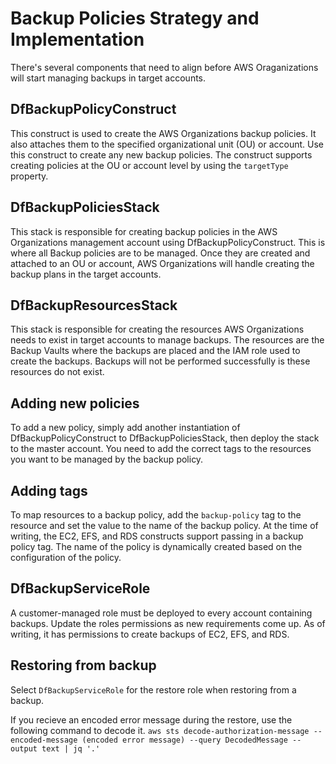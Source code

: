# Backup Policies Strategy and Implementation

There's several components that need to align before AWS Oraganizations will start managing backups in target accounts.

## DfBackupPolicyConstruct

This construct is used to create the AWS Organizations backup policies. It also attaches them to the specified organizational unit (OU) or account. Use this construct to create any new backup policies. The construct supports creating policies at the OU or account level by using the `targetType` property.

## DfBackupPoliciesStack

This stack is responsible for creating backup policies in the AWS Organizations management account using DfBackupPolicyConstruct. This is where all Backup policies are to be managed. Once they are created and attached to an OU or account, AWS Organizations will handle creating the backup plans in the target accounts.

## DfBackupResourcesStack

This stack is responsible for creating the resources AWS Organizations needs to exist in target accounts to manage backups. The resources are the Backup Vaults where the backups are placed and the IAM role used to create the backups. Backups will not be performed successfully is these resources do not exist.

## Adding new policies

To add a new policy, simply add another instantiation of DfBackupPolicyConstruct to DfBackupPoliciesStack, then deploy the stack to the master account. You need to add the correct tags to the resources you want to be managed by the backup policy.

## Adding tags

To map resources to a backup policy, add the `backup-policy` tag to the resource and set the value to the name of the backup policy. At the time of writing, the EC2, EFS, and RDS constructs support passing in a backup policy tag. The name of the policy is dynamically created based on the configuration of the policy.

## DfBackupServiceRole

A customer-managed role must be deployed to every account containing backups. Update the roles permissions as new requirements come up. As of writing, it has permissions to create backups of EC2, EFS, and RDS.

## Restoring from backup

Select `DfBackupServiceRole` for the restore role when restoring from a backup.

If you recieve an encoded error message during the restore, use the following command to decode it.
`aws sts decode-authorization-message --encoded-message (encoded error message) --query DecodedMessage --output text | jq '.'`
